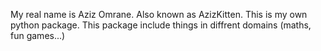 My real name is Aziz Omrane.
Also known as AzizKitten.
This is my own python package.
This package include things in diffrent domains (maths, fun games...)